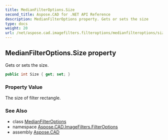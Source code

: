 ```yaml
---
title: MedianFilterOptions.Size
second_title: Aspose.CAD for .NET API Reference
description: MedianFilterOptions property. Gets or sets the size
type: docs
weight: 20
url: /net/aspose.cad.imagefilters.filteroptions/medianfilteroptions/size/
---
```

## MedianFilterOptions.Size property

Gets or sets the size.

```csharp
public int Size { get; set; }
```

### Property Value

The size of filter rectangle.

### See Also

* class [MedianFilterOptions](../)
* namespace [Aspose.CAD.ImageFilters.FilterOptions](../../medianfilteroptions/)
* assembly [Aspose.CAD](../../../)


